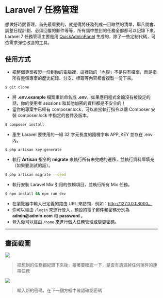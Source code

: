 # Laravel 7 任務管理

想做好時間管理，首先最重要的，就是得將任務列成一目瞭然的清單，舉凡開會、調整日程計劃、必須回覆的郵件等等，所有腦中想到的任務全部都可以記錄下來。Laravel 7 任務管理主要是用 [QuickAdminPanel](https://quickadminpanel.com) 生成的，除了一些定制代碼，可依需求彈性改造的工具。

## 使用方式
- 把整個專案複製一份到你的電腦裡，這裡指的「內容」不是只有檔案，而是指所有整個專案的歷史紀錄、分支、標籤等內容都會複製一份下來。
```sh
$ git clone
```
- 將 __.env.example__ 檔案重新命名成 __.env__，如果應用程式金鑰沒有被設定的話，你的使用者 sessions 和其他加密的資料都是不安全的！
- 當你的專案中已經有 composer.lock，可以直接執行指令以讓 Composer 安裝 composer.lock 中指定的套件及版本。
```sh
$ composer install
```
- 產生 Laravel 要使用的一組 32 字元長度的隨機字串 APP_KEY 並存在 .env 內。
```sh
$ php artisan key:generate
```
- 執行 __Artisan__ 指令的 __migrate__ 來執行所有未完成的遷移，並執行資料庫填充（如果要測試的話）。
```sh
$ php artisan migrate --seed
```
- 執行安裝 Laravel Mix 引用的依賴項目，並執行所有 Mix 任務。
```sh
$ npm install && npm run dev
```
- 在瀏覽器中輸入已定義的路由 URL 來訪問，例如：http://127.0.0.1:8000。
- 你可以經由 `/login` 來進行登入，預設的電子郵件和密碼分別為 __admin@admin.com__ 和 __password__ 。
- 登入後可以經由 `/home` 來進行個人任務管理或變更密碼。

----

## 畫面截圖
![](https://i.imgur.com/epzFjCT.png)
> 把想到的任務都紀錄下來後，接著要確認一下，是否有遺漏掉任何瑣碎的連帶任務

![](https://i.imgur.com/rgdxYJ3.png)
> 輸入新的密碼，在下一個方框中確認確認密碼
